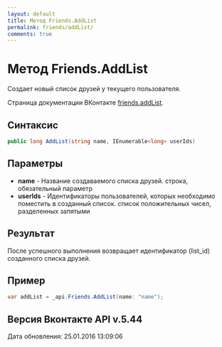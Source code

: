 ```yaml
---
layout: default
title: Метод Friends.AddList
permalink: friends/addList/
comments: true
---
```

# Метод Friends.AddList
Создает новый список друзей у текущего пользователя.

Страница документации ВКонтакте [friends.addList](https://vk.com/dev/friends.addList).

## Синтаксис
``` csharp
public long AddList(string name, IEnumerable<long> userIds)
```

## Параметры
+ **name** - Название создаваемого списка друзей. строка, обязательный параметр
+ **userIds** - Идентификаторы пользователей, которых необходимо поместить в созданный список. список положительных чисел, разделенных запятыми

## Результат
После успешного выполнения возвращает идентификатор (list_id) созданного списка друзей.

## Пример
``` csharp
var addList = _api.Friends.AddList(name: "name");
```

## Версия Вконтакте API v.5.44
Дата обновления: 25.01.2016 13:09:06
